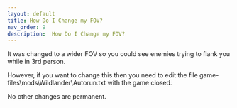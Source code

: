 ```yaml
---
layout: default
title: How Do I Change my FOV?
nav_order: 9
description:  How Do I Change my FOV?
---
```



It was changed to a wider FOV so you could see enemies trying to flank you while in 3rd person. 

However, if you want to change this then you need to edit the file game-files\mods\Wildlander\Autorun.txt with the game closed.

No other changes are permanent. 